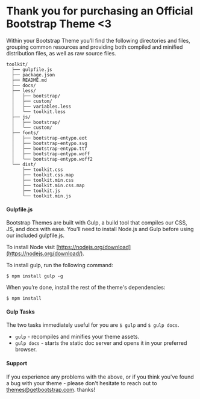 # Thank you for purchasing an Official Bootstrap Theme <3 #

Within your Bootstrap Theme you’ll find the following directories and files, grouping common resources and providing both compiled and minified distribution files, as well as raw source files.

```
toolkit/
  ├── gulpfile.js
  ├── package.json
  ├── README.md
  ├── docs/
  ├── less/
  │   ├── bootstrap/
  │   ├── custom/
  │   ├── variables.less
  │   └── toolkit.less
  ├── js/
  │   ├── bootstrap/
  │   └── custom/
  ├── fonts/
  │   ├── bootstrap-entypo.eot
  │   ├── bootstrap-entypo.svg
  │   ├── bootstrap-entypo.ttf
  │   ├── bootstrap-entypo.woff
  │   └── bootstrap-entypo.woff2
  └── dist/
      ├── toolkit.css
      ├── toolkit.css.map
      ├── toolkit.min.css
      ├── toolkit.min.css.map
      ├── toolkit.js
      └── toolkit.min.js
```


#### Gulpfile.js

Bootstrap Themes are built with Gulp, a build tool that compiles our CSS, JS, and docs with ease. You’ll need to install Node.js and Gulp before using our included gulpfile.js.

To install Node visit [https://nodejs.org/download](https://nodejs.org/download/).

To install gulp, run the following command:

```
$ npm install gulp -g
```

When you’re done, install the rest of the theme's dependencies:

```
$ npm install
```


#### Gulp Tasks

The two tasks immediately useful for you are `$ gulp` and `$ gulp docs`.

+ `gulp` - recompiles and minifies your theme assets.
+ `gulp docs` - starts the static doc server and opens it in your preferred browser.


#### Support

If you experience any problems with the above, or if you think you've found a bug with your theme - please don't hesitate to reach out to themes@getbootstrap.com. thanks!
